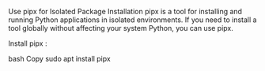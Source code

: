 Use pipx for Isolated Package Installation
pipx is a tool for installing and running Python applications in isolated environments. If you need to install a tool globally without affecting your system Python, you can use pipx.

Install pipx :

bash
Copy
sudo apt install pipx
